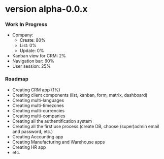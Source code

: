 # version alpha-0.0.x

### Work In Progress
- Company:
  - Create: 80%
  - List: 0%
  - Update: 0%
- Kanban view for CRM: 2%
- Navigation bar: 60%
- User session: 25%

### Roadmap
- Creating CRM app (1%)
- Creating client components (list, kanban, form, matrix, dashboard)
- Creating multi-languages
- Creating multi-timezones
- Creating multi-currencies 
- Creating multi-companies
- Creating all the authentification system
- Creating all the first use process (create DB, choose (super)admin email and password, etc.)
- Creating Accounting app
- Creating Manufacturing and Warehouse apps
- Creating HR app
- etc.